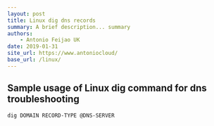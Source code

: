 ```yaml
---
layout: post
title: Linux dig dns records
summary: A brief description... summary
authors:
    - Antonio Feijao UK
date: 2019-01-31
site_url: https://www.antoniocloud/
base_url: /linux/
---
```


## Sample usage of Linux dig command for dns troubleshooting

`dig DOMAIN RECORD-TYPE @DNS-SERVER`
